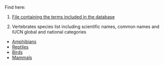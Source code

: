 Find here:

1. [File containing the terms included in the database](/Useful%20files/biodiversidata_terms_DwC.csv)

2. Vertebrates species list including scientific names, common names and IUCN global and national categories
  + [Amphibians](/Useful%20files/lista_especies_anfibios.csv)
  + [Reptiles](/Useful%20files/lista_especies_reptiles.csv)
  + [Birds](/Useful%20files/lista_especies_aves.csv)
  + [Mammals](/Useful%20files/lista_especies_mamiferos.csv)
